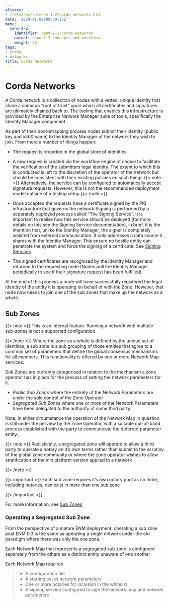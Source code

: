```yaml
---
aliases:
- /releases/release-1.2/corda-networks.html
date: '2020-01-08T09:59:25Z'
menu:
  cenm-1-2:
    identifier: cenm-1-2-corda-networks
    parent: cenm-1-2-concepts-and-overview
    weight: 20
tags:
- corda
- networks
title: Corda Networks
---
```



# Corda Networks

A Corda network is a collection of nodes with a vetted, unique identity that share a common “root of trust”
upon which all certificates and signatures are ultimately chained back to. The tooling that enables this infrastructure
is provided by the Enterprise Network Manager suite of tools, specifically the Identity Manager component.

As part of their boot-strapping process nodes submit their identity (public key and x500 name) to the Identity Manager
of the network they wish to join. From there a number of things happen:


* The request is recorded in the global store of identities
* A new request is created via the workflow engine of choice to facilitate the verification of the submitters legal
identity. The extent to which this is conducted is left to the discretion of the operator of the network but
should be consistent with their existing policies on such things.{{< note >}}
Alternatively, the service can be configured to automatically accept signature requests. However, this is
not the recommended deployment model outside of a testing setup.{{< /note >}}

* Once accepted the requests have a certificate signed by the PKI infrastructure that governs the network.Signing is performed by a separately deployed process called “The Signing Service”. It is important to realise how
this service should be deployed (for more details on this see the Signing Service documentation), in brief, it is the
intention that, unlike the Identity Manager, the signer is completely isolated from external communication. It only
addresses a data source it shares with the Identity Manager. This ensure no hostile entity can penetrate the system
and force the signing of a certificate. See [Signing Services](signing-service.md)
* The signed certificates are recognised by the Identity Manager and returned to the requesting node (Nodes poll the
Identity Manager periodically to see if their signature request has been fulfilled).

At the end of this process a node will have successfully registered the legal identity of the entity it is operating
on behalf of with the Zone. However, that node now needs to join one of the sub zones that make up the network as a
whole.


## Sub Zones

{{< note >}}
This is an internal feature. Running a network with multiple sub-zones is not a supported configuration.

{{< /note >}}
Where the zone as a whole is defined by the unique set of identities, a sub zone is a sub grouping of those entities
that agree to a common set of parameters that define the global consensus mechanisms for all members. This functionality
is offered by one or more Network Map services.

Sub Zones are currently categorised in relation to the mechanism a zone operator has in place for the process of
setting the network parameters for it.


* *Public Sub Zones* where the entirety of the Network Parameters are under the sole control of the Zone Operator
* *Segregated Sub Zones* where one or more of the Network Parameters have been delegated to the authority of some
third party.

Note, in either circumstance the operation of the Network Map in question is still under the perview by the Zone
Operator, with a suitable out-of-band process established with the party to communicate the deferred parameter
entity.

{{< note >}}
Realistically, a segregated zone will operate to allow a third party to operate a notary on it’s own
terms rather than submit to the scrutiny of the global zone community or where the zone operator wishes to allow
stratification of the min platform version applied to a network

{{< /note >}}

{{< important >}}
Each sub zone requires it’s own notary pool as no node, including notaries, can exist in more than
one sub zone


{{< /important >}}

For more information, see [Sub Zones](sub-zones.md)


### Operating a Segregated Sub Zone

From the perspective of a mature ENM deployment, operating a sub zone post ENM 0.3 is the same as operating a single
network under the old paradigm where there was only the one zone.

Each Network Map that represents a segregated sub zone is configured separately from the others as a distinct entity
unaware of one another

Each Network Map requires

> 
> 
> * A configuration file
> * A starting set of network parameters
> * One or more notaries for inclusion in the whitelist
> * A signing service configured to sign the network map and network parameters


